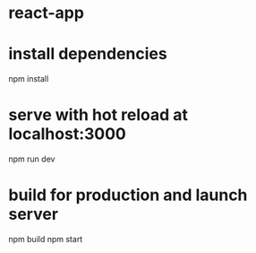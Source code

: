 # react-app

# install dependencies
npm install 

# serve with hot reload at localhost:3000
npm run dev

# build for production and launch server
npm build 
npm start 
